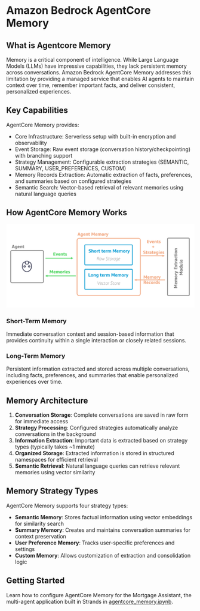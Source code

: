 # Amazon Bedrock AgentCore Memory

## What is Agentcore Memory
Memory is a critical component of intelligence. While Large Language Models (LLMs) have impressive capabilities, they lack persistent memory across conversations. Amazon Bedrock AgentCore Memory addresses this limitation by providing a managed service that enables AI agents to maintain context over time, remember important facts, and deliver consistent, personalized experiences.

## Key Capabilities
AgentCore Memory provides:

* Core Infrastructure: Serverless setup with built-in encryption and observability
* Event Storage: Raw event storage (conversation history/checkpointing) with branching support
* Strategy Management: Configurable extraction strategies (SEMANTIC, SUMMARY, USER_PREFERENCES, CUSTOM)
* Memory Records Extraction: Automatic extraction of facts, preferences, and summaries based on configured strategies
* Semantic Search: Vector-based retrieval of relevant memories using natural language queries

## How AgentCore Memory Works
![high_level_memory.png](images/high_level_memory.png)

### Short-Term Memory

Immediate conversation context and session-based information that provides continuity within a single interaction or closely related sessions.

### Long-Term Memory

Persistent information extracted and stored across multiple conversations, including facts, preferences, and summaries that enable personalized experiences over time.

## Memory Architecture

1. **Conversation Storage**: Complete conversations are saved in raw form for immediate access
2. **Strategy Processing**: Configured strategies automatically analyze conversations in the background
3. **Information Extraction**: Important data is extracted based on strategy types (typically takes ~1 minute)
4. **Organized Storage**: Extracted information is stored in structured namespaces for efficient retrieval
5. **Semantic Retrieval**: Natural language queries can retrieve relevant memories using vector similarity

## Memory Strategy Types

AgentCore Memory supports four strategy types:

- **Semantic Memory**: Stores factual information using vector embeddings for similarity search
- **Summary Memory**: Creates and maintains conversation summaries for context preservation
- **User Preference Memory**: Tracks user-specific preferences and settings
- **Custom Memory**: Allows customization of extraction and consolidation logic

## Getting Started
Learn how to configure AgentCore Memory for the Mortgage Assistant, the multi-agent application built in Strands in [agentcore_memory.ipynb](agentcore_memory.ipynb).